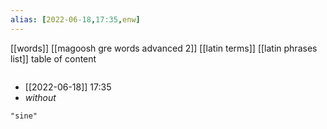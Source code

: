 ```yaml
---
alias: [2022-06-18,17:35,enw]
---
```

[[words]] [[magoosh gre words advanced 2]] [[latin terms]] [[latin phrases list]]
table of content
```toc
```

- [[2022-06-18]] 17:35
- *without*
```query
"sine"
```